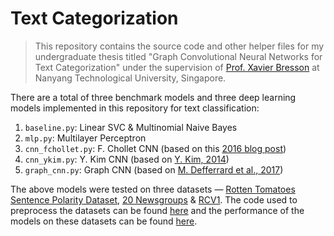 # Text Categorization

> This repository contains the source code and other helper files for my undergraduate thesis titled "Graph Convolutional Neural Networks for Text Categorization" under the supervision of [Prof. Xavier Bresson](http://www.ntu.edu.sg/home/xbresson/) at Nanyang Technological University, Singapore.

There are a total of three benchmark models and three deep learning models implemented in this repository for text classification:

1. `baseline.py`: Linear SVC & Multinomial Naive Bayes
2. `mlp.py`: Multilayer Perceptron
3. `cnn_fchollet.py`: F. Chollet CNN (based on this [2016 blog post](https://blog.keras.io/using-pre-trained-word-embeddings-in-a-keras-model.html))
4. `cnn_ykim.py`: Y. Kim CNN (based on [Y. Kim, 2014](https://arxiv.org/abs/1408.5882))
5. `graph_cnn.py`: Graph CNN (based on [M. Defferrard et al., 2017](https://arxiv.org/abs/1606.09375))

The above models were tested on three datasets &mdash; [Rotten Tomatoes Sentence Polarity Dataset](http://www.cs.cornell.edu/people/pabo/movie-review-data/), [20 Newsgroups](http://qwone.com/~jason/20Newsgroups/) & [RCV1](http://www.jmlr.org/papers/volume5/lewis04a/lewis04a.pdf). The code used to preprocess the datasets can be found [here](data.py) and the performance of the models on these datasets can be found [here](results.csv).
